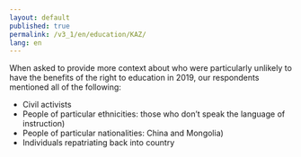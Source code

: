 ```yaml
---
layout: default
published: true
permalink: /v3_1/en/education/KAZ/
lang: en
---
```

When asked to provide more context about who were particularly unlikely to have the benefits of the right to education in 2019, our respondents mentioned all of the following:  

-	Civil activists
-	People of particular ethnicities: those who don’t speak the language of instruction)
-	People of particular nationalities: China and Mongolia)
-	Individuals repatriating back into country
